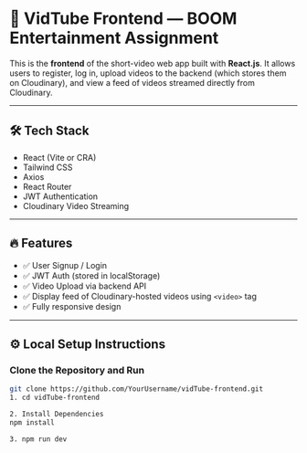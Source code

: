 # 📱 VidTube Frontend — BOOM Entertainment Assignment

This is the **frontend** of the short-video web app built with **React.js**. It allows users to register, log in, upload videos to the backend (which stores them on Cloudinary), and view a feed of videos streamed directly from Cloudinary.

---

## 🛠 Tech Stack

- React (Vite or CRA)
- Tailwind CSS
- Axios
- React Router
- JWT Authentication
- Cloudinary Video Streaming

---

## 🔥 Features

- ✅ User Signup / Login
- ✅ JWT Auth (stored in localStorage)
- ✅ Video Upload via backend API
- ✅ Display feed of Cloudinary-hosted videos using `<video>` tag
- ✅ Fully responsive design

---

## ⚙️ Local Setup Instructions

###  Clone the Repository and Run 

```bash
git clone https://github.com/YourUsername/vidTube-frontend.git
1. cd vidTube-frontend

2. Install Dependencies
npm install

3. npm run dev